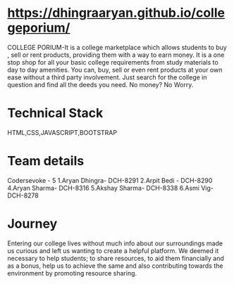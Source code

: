# https://dhingraaryan.github.io/collegeporium/
COLLEGE PORIUM-It is a college marketplace which allows students to buy , sell or rent products, providing them with a way to earn money. It is a one stop shop for all your basic college requirements from study materials to day to day amenities. You can, buy, sell or even rent products at your own ease without a third party involvement. Just search for the college in question and find all the deeds you need. No money? No Worry.

# Technical Stack
HTML,CSS,JAVASCRIPT,BOOTSTRAP

# Team details
Codersevoke - 5
1.Aryan Dhingra- DCH-8291
2.Arpit Bedi - DCH-8290
4.Aryan Sharma- DCH-8316
5.Akshay Sharma- DCH-8338
6.Asmi Vig- DCH-8278

# Journey
Entering our college lives without much info about our surroundings made us curious and left us wanting to create a helpful platform. We deemed it necessary to help students; to share resources, to aid them financially and as a bonus, help us to achieve the same and also contributing towards the environment by promoting resource sharing.

